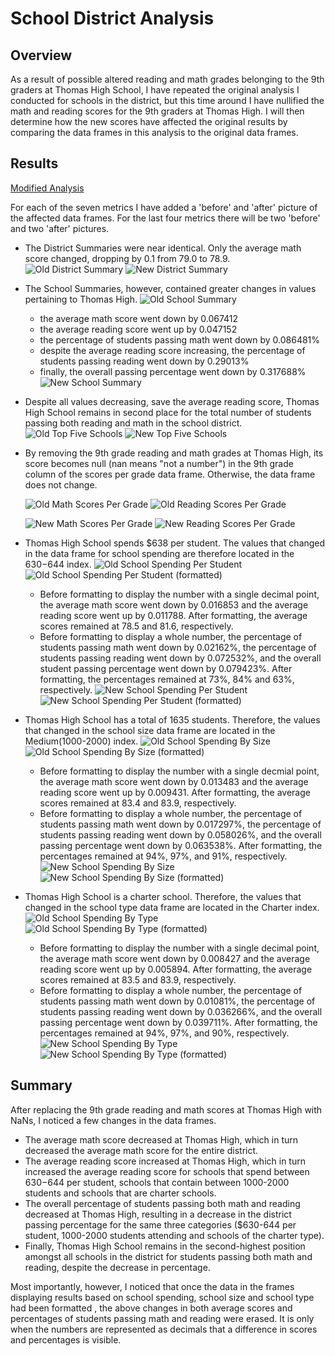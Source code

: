 # School District Analysis

## Overview
As a result of possible altered reading and math grades belonging to the 9th graders at Thomas High School, I have repeated the original analysis I conducted for schools in the district, but this time around I have nullified the math and reading scores for the 9th graders at Thomas High.  I will then determine how the new scores have affected the original results by comparing the data frames in this analysis to the original data frames.

## Results

[Modified Analysis](https://github.com/MaxV6ft4/School_District_Analysis/blob/main/PyCitySchools_Challenge.ipynb)

For each of the seven metrics I have added a 'before' and 'after' picture of the affected data frames.  For the last four metrics there will be two 'before' and two 'after' pictures.
  
- The District Summaries were near identical.  Only the average math score changed, dropping by 0.1 from 79.0 to 78.9.
  ![Old District Summary](https://github.com/MaxV6ft4/School_District_Analysis/blob/main/Screenshots/Old_District_Summary.png)
  ![New District Summary](https://github.com/MaxV6ft4/School_District_Analysis/blob/main/Screenshots/New_District_Summary.png)
  
- The School Summaries, however, contained greater changes in values pertaining to Thomas High.
  ![Old School Summary](https://github.com/MaxV6ft4/School_District_Analysis/blob/main/Screenshots/Old_Schools_Summary.png)
  - the average math score went down by 0.067412
  - the average reading score went up by 0.047152
  - the percentage of students passing math went down by 0.086481%
  - despite the average reading score increasing, the percentage of students passing reading went down by 0.29013%
  - finally, the overall passing percentage went down by 0.317688%
  ![New School Summary](https://github.com/MaxV6ft4/School_District_Analysis/blob/main/Screenshots/New_Schools_Summary.png)
  
- Despite all values decreasing, save the average reading score, Thomas High School remains in second place for the total number of students passing both reading and math in the school district.
  ![Old Top Five Schools](https://github.com/MaxV6ft4/School_District_Analysis/blob/main/Screenshots/Old_Top_Five.png)
  ![New Top Five Schools](https://github.com/MaxV6ft4/School_District_Analysis/blob/main/Screenshots/New_Top_Five.png)

- By removing the 9th grade reading and math grades at Thomas High, its score becomes null (nan means "not a number") in the 9th grade column of the scores per grade data frame.  Otherwise, the data frame does not change.

  ![Old Math Scores Per Grade](https://github.com/MaxV6ft4/School_District_Analysis/blob/main/Screenshots/Old_Math_Scores_Per_Grade.png)
  ![Old Reading Scores Per Grade](https://github.com/MaxV6ft4/School_District_Analysis/blob/main/Screenshots/Old_Reading_Scores_Per_Grade.png)

  ![New Math Scores Per Grade](https://github.com/MaxV6ft4/School_District_Analysis/blob/main/Screenshots/New_Math_Scores_Per_Grade.png)
  ![New Reading Scores Per Grade](https://github.com/MaxV6ft4/School_District_Analysis/blob/main/Screenshots/New_Reading_Scores_Per_Grade.png)

- Thomas High School spends $638 per student.  The values that changed in the data frame for school spending are therefore located in the $630-$644 index. 
  ![Old School Spending Per Student](https://github.com/MaxV6ft4/School_District_Analysis/blob/main/Screenshots/Old_School_Spending.png)
  ![Old School Spending Per Student (formatted)](https://github.com/MaxV6ft4/School_District_Analysis/blob/main/Screenshots/Old_School_Spending_Formatted_png..png)
  - Before formatting to display the number with a single decimal point, the average math score went down by 0.016853 and the average reading score went up by 0.011788.  After formatting, the average scores remained at 78.5 and 81.6, respectively.
  - Before formatting to display a whole number, the percentage of students passing math went down by 0.02162%, the percentage of students passing reading went down by 0.072532%, and the overall student passing percentage went down by 0.079423%.  After formatting, the percentages remained at 73%, 84% and 63%, respectively.
  ![New School Spending Per Student](https://github.com/MaxV6ft4/School_District_Analysis/blob/main/Screenshots/New_School_Spending.png)
  ![New School Spending Per Student (formatted)](https://github.com/MaxV6ft4/School_District_Analysis/blob/main/Screenshots/New_School_Spending_Formatted.png)
  
- Thomas High School has a total of 1635 students.  Therefore, the values that changed in the school size data frame are located in the Medium(1000-2000) index.
  ![Old School Spending By Size](https://github.com/MaxV6ft4/School_District_Analysis/blob/main/Screenshots/Old_School_Size.png)
  ![Old School Spending By Size (formatted)](https://github.com/MaxV6ft4/School_District_Analysis/blob/main/Screenshots/Old_School_Size_Formatted.png)
  - Before formatting to display the number with a single decmial point, the average math score went down by 0.013483 and the average reading score went up by 0.009431.  After formatting, the average scores remained at 83.4 and 83.9, respectively.
  - Before formatting to display a whole number, the percentage of students passing math went down by 0.017297%, the percentage of students passing reading went down by 0.058026%, and the overall passing percentage went down by 0.063538%.  After formatting, the percentages remained at 94%, 97%, and 91%, respectively.
  ![New School Spending By Size](https://github.com/MaxV6ft4/School_District_Analysis/blob/main/Screenshots/New_School_Size.png)
  ![New School Spending By Size (formatted)](https://github.com/MaxV6ft4/School_District_Analysis/blob/main/Screenshots/New_School_Size_Formatted.png)

- Thomas High School is a charter school.  Therefore, the values that changed in the school type data frame are located in the Charter index.
  ![Old School Spending By Type](https://github.com/MaxV6ft4/School_District_Analysis/blob/main/Screenshots/Old_Schools_Type.png)
  ![Old School Spending By Type (formatted)](https://github.com/MaxV6ft4/School_District_Analysis/blob/main/Screenshots/Old_Schools_Type_Formatted.png)
  - Before formatting to display the number with a single decimal point, the average math score went down by 0.008427 and the average reading score went up by 0.005894.  After formatting, the average scores remained at 83.5 and 83.9, respectively.
  - Before formatting to display a whole number, the percentage of students passing math went down by 0.01081%, the percentage of students passing reading went down by 0.036266%, and the overall passing percentage went down by 0.039711%.  After formatting, the percentages remained at 94%, 97%, and 90%, respectively.
  ![New School Spending By Type](https://github.com/MaxV6ft4/School_District_Analysis/blob/main/Screenshots/New_Schools_Type.png)
  ![New School Spending By Type (formatted)](https://github.com/MaxV6ft4/School_District_Analysis/blob/main/Screenshots/New_Schools_Type_Formatted.png)
  
  
  

## Summary
After replacing the 9th grade reading and math scores at Thomas High with NaNs, I noticed a few changes in the data frames.
- The average math score decreased at Thomas High, which in turn decreased the average math score for the entire district.  
- The average reading score increased at Thomas High, which in turn increased the average reading score for schools that spend between $630-$644 per student, schools that contain between 1000-2000 students and schools that are charter schools.
- The overall percentage of students passing both math and reading decreased at Thomas High, resulting in a decrease in the district passing percentage for the same three categories ($630-644 per student, 1000-2000 students attending and schools of the charter type).  
- Finally, Thomas High School remains in the second-highest position amongst all schools in the district for students passing both math and reading, despite the decrease in percentage.

Most importantly, however, I noticed that once the data in the frames displaying results based on school spending, school size and school type had been formatted , the above changes in both average scores and percentages of students passing math and reading were erased.  It is only when the numbers are represented as decimals that a difference in scores and percentages is visible.
